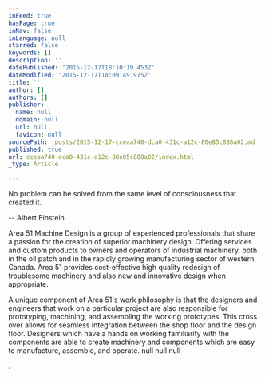 ```yaml
---
inFeed: true
hasPage: true
inNav: false
inLanguage: null
starred: false
keywords: []
description: ''
datePublished: '2015-12-17T18:10:19.453Z'
dateModified: '2015-12-17T18:09:49.975Z'
title: ''
author: []
authors: []
publisher:
  name: null
  domain: null
  url: null
  favicon: null
sourcePath: _posts/2015-12-17-cceaa740-dca0-431c-a12c-80e85c888a02.md
published: true
url: cceaa740-dca0-431c-a12c-80e85c888a02/index.html
_type: Article

---
```

No problem can be solved from the same level of consciousness that created it.

-- Albert Einstein

Area 51 Machine Design is a group of experienced professionals that share a passion for the creation of superior machinery design.  Offering services and custom products to owners and operators of industrial machinery, both in the oil patch and in the rapidly growing manufacturing sector of western Canada.  Area 51 provides cost-effective high quality redesign of troublesome machinery and also new and innovative design when appropriate. 

A unique component of Area 51's work philosophy is that the designers and engineers that work on a particular project are also responsible for prototyping, machining, and assembling the working prototypes. This cross over allows for seamless integration between the shop floor and the design floor. Designers which have a hands on working familiarity with the components are able to create machinery and components which are easy to manufacture, assemble, and operate.
null
null
null

.